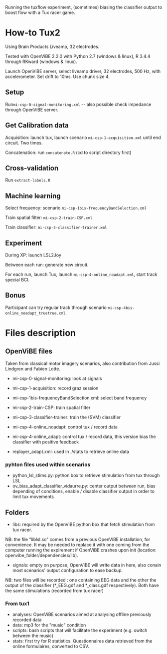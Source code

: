 Running the tuxflow experiment, (sometimes) biasing the classifier output to boost flow with a Tux racer game.

# How-to Tux2

Using Brain Products Liveamp, 32 electrodes.

Tested with OpenViBE 2.2.0 with Python 2.7 (windows & linux), R 3.4.4 through RKward (windows & linux).

Launch OpenViBE server, select liveamp driver, 32 electrodes, 500 Hz, with accelerometer. Set drift to 10ms. Use chunk size 4.

## Setup

Run`mi-csp-0-signal-monitoring.xml` -- also possible check impedance through OpenViBE server.

## Get Calibration data

Acquisition: launch tux, launch scenario `mi-csp-1-acquisition.xml` until end circuit. Two times.

Concatenation: run `concatenate.R` (cd to script directory first)

## Cross-validation

Run `extract-labels.R`

## Machine learning

Select frequency: scenario `mi-csp-1bis-frequencyBandSelection.xml`

Train spatial filter: `mi-csp-2-train-CSP.xml`

Train classifier: `mi-csp-3-classifier-trainer.xml`

## Experiment

During XP: launch LSL2Joy

Between each run: generate new circuit.

For each run, launch Tux, launch `mi-csp-4-online_noadapt.xml`, start track special BCI.

## Bonus

Participant can try regular track through scenario `mi-csp-4bis-online_noadapt_truetrue.xml`.

# Files description

## OpenViBE files

Taken from classical motor imagery scenarios, also contribution from Jussi Lindgren and Fabien Lotte.

* mi-csp-0-signal-monitoring: look at signals
* mi-csp-1-acquisition: record graz session
* mi-csp-1bis-frequencyBandSelection.xml: select band frequency
* mi-csp-2-train-CSP: train spatial filter
* mi-csp-3-classifier-trainer: train the (SVM) classifier

* mi-csp-4-online_noadapt: control tux / record data
* mi-csp-4-online_adapt: control tux / record data, this version bias the classifier with positive feedback

* replayer_adapt.xml: used in ./stats to retrieve online data

### pyhton files used within scenarios

* python_lsl_stims.py: python box to retrieve stimulation from tux through LSL
* ov_bias_adapt_classifier_vidaurre.py: center output between run, bias depending of conditions, enable / disable classifier output in order to limit tux movements

## Folders

* libs: required by the OpenViBE python box that fetch stimulation from tux racer.

NB: the file "liblsl.so" comes from a previous OpenViBE installation, for convenience. It may be needed to replace it with one coming from the computer running the expirement if OpenViBE crashes upon init (location: openvibe_folder/dependencies/lib).

* signals: empty on purpose, OpenViBE will write data in here, also conain most scenarios' output configuration to ease backup.

NB: two files will be recorded : one containing EEG data and the other the output of the classifier (*_EEG.gdf and *_class.gdf respectively). Both have the same stimulations (recorded from tux racer)

### From tux1

* analyses: OpenViBE scenarios aimed at analysing offline previously recorded data
* data: mp3 for the "music" condition
* scripts: bash scripts that will facilitate the experiment (e.g. switch between the music)
* stats: first try for R statistics. Questionnaires data retrieved from the online formulaires, converted to CSV. 